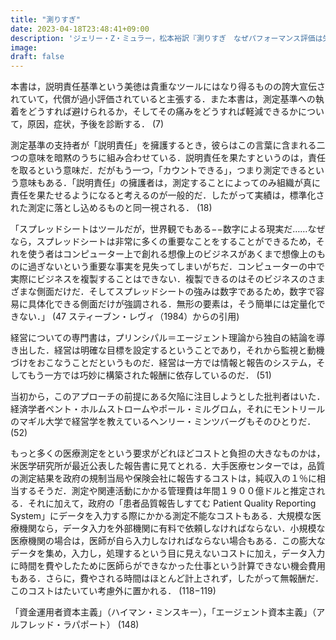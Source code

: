 ```yaml
---
title: "測りすぎ"
date: 2023-04-18T23:48:41+09:00
description: 'ジェリー・Z・ミュラー，松本裕訳『測りすぎ　なぜパフォーマンス評価は失敗するのか』（みすず書房，2019）'
image: 
draft: false
---
```


本書は，説明責任基準という美徳は貴重なツールにはなり得るものの誇大宣伝されていて，代償が過小評価されていると主張する．また本書は，測定基準への執着をどうすれば避けられるか，そしてその痛みをどうすれば軽減できるかについて，原因，症状，予後を診断する． (7)

測定基準の支持者が「説明責任」を擁護するとき，彼らはこの言葉に含まれる二つの意味を暗黙のうちに組み合わせている．説明責任を果たすというのは，責任を取るという意味だ．だがもう一つ，「カウントできる」，つまり測定できるという意味もある．「説明責任」の擁護者は，測定することによってのみ組織が真に責任を果たせるようになると考えるのが一般的だ．したがって実績は，標準化された測定に落とし込めるものと同一視される． (18)

「スプレッドシートはツールだが，世界観でもある−−数字による現実だ……なぜなら，スプレッドシートは非常に多くの重要なことをすることができるため，それを使う者はコンピューター上で創れる想像上のビジネスがあくまで想像上のものに過ぎないという重要な事実を見失ってしまいがちだ．コンピューターの中で実際にビジネスを複製することはできない．複製できるのはそのビジネスのさまざまな側面だけだ．そしてスプレッドシートの強みは数字であるため，数字で容易に具体化できる側面だけが強調される．無形の要素は，そう簡単には定量化できない．」 (47 スティーブン・レヴィ（1984）からの引用)

経営についての専門書は，プリンシパル＝エージェント理論から独自の結論を導き出した．経営は明確な目標を設定するということであり，それから監視と動機づけをおこなうことだというものだ．経営は一方では情報と報告のシステム，そしてもう一方では巧妙に構築された報酬に依存しているのだ． (51)

当初から，このアプローチの前提にある欠陥に注目しようとした批判者はいた．経済学者ペント・ホルムストロームやポール・ミルグロム，それにモントリールのマギル大学で経営学を教えているヘンリー・ミンツバーグもそのひとりだ． (52)

もっと多くの医療測定をという要求がどれほどコストと負担の大きなものかは，米医学研究所が最近公表した報告書に見てとれる．大手医療センターでは，品質の測定結果を政府の規制当局や保険会社に報告するコストは，純収入の１％に相当するそうだ．測定や関連活動にかかる管理費は年間１９００億ドルと推定される．それに加えて，政府の「患者品質報告しすてむ Patient  Quality  Reporting System」にデータを入力する際にかかる測定不能なコストもある．大規模な医療機関なら，データ入力を外部機関に有料で依頼しなければならない．小規模な医療機関の場合は，医師が自ら入力しなければならない場合もある．この膨大なデータを集め，入力し，処理するという目に見えないコストに加え，データ入力に時間を費やしたために医師らができなかった仕事という計算できない機会費用もある．さらに，費やされる時間はほとんど計上されず，したがって無報酬だ．このコストはたいてい考慮外に置かれる． (118−119)

「資金運用者資本主義」（ハイマン・ミンスキー），「エージェント資本主義」（アルフレッド・ラパポート） (148)
